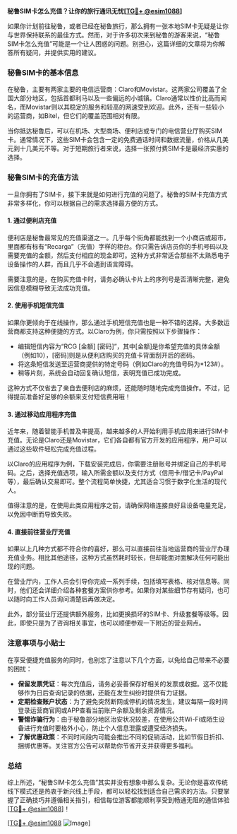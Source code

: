 **秘鲁SIM卡怎么充值？让你的旅行通讯无忧[[TG💪+ @esim1088](https://t.me/s/esim1088)]**

如果你计划前往秘鲁，或者已经在秘鲁旅行，那么拥有一张本地SIM卡无疑是让你与世界保持联系的最佳方式。然而，对于许多初次来到秘鲁的游客来说，“秘鲁SIM卡怎么充值”可能是一个让人困惑的问题。别担心，这篇详细的文章将为你解答所有疑问，并提供实用的建议。

### 秘鲁SIM卡的基本信息

在秘鲁，主要有两家主要的电信运营商：Claro和Movistar。这两家公司覆盖了全国大部分地区，包括首都利马以及一些偏远的小城镇。Claro通常以性价比高而闻名，而Movistar则以其稳定的服务和较高的网速受到欢迎。此外，还有一些较小的运营商，如Bitel，但它们的覆盖范围相对有限。

当你抵达秘鲁后，可以在机场、大型商场、便利店或专门的电信营业厅购买SIM卡。通常情况下，这些SIM卡会包含一定的免费通话时间和数据流量，价格从几美元到十几美元不等。对于短期旅行者来说，选择一张预付费SIM卡是最经济实惠的选择。

### 秘鲁SIM卡的充值方法

一旦你拥有了SIM卡，接下来就是如何进行充值的问题了。秘鲁的SIM卡充值方式非常多样化，你可以根据自己的需求选择最方便的方式。

#### 1. **通过便利店充值**
  
便利店是秘鲁最常见的充值渠道之一。几乎每个街角都能找到一个小商店或超市，里面都有标有“Recarga”（充值）字样的柜台。你只需告诉店员你的手机号码以及需要充值的金额，然后支付相应的现金即可。这种方式非常适合那些不太熟悉电子设备操作的人群，而且几乎不会遇到语言障碍。

需要注意的是，在购买充值卡时，请务必确认卡片上的序列号是否清晰完整，避免因信息模糊导致无法成功充值。

#### 2. **使用手机短信充值**

如果你更倾向于在线操作，那么通过手机短信充值也是一种不错的选择。大多数运营商都支持这种便捷的方式。以Claro为例，你只需按照以下步骤操作：

- 编辑短信内容为“RCG [金额] [密码]”，其中[金额]是你希望充值的具体金额（例如10），[密码]则是从便利店购买的充值卡背面刮开后的密码。
- 将这条短信发送至运营商提供的特定号码（例如Claro的充值号码为*123#）。
- 稍等片刻，系统会自动回复确认短信，表明充值已成功完成。

这种方式不仅省去了亲自去便利店的麻烦，还能随时随地完成充值操作。不过，记得提前准备好足够的余额来支付短信费用哦！

#### 3. **通过移动应用程序充值**

近年来，随着智能手机普及率提高，越来越多的人开始利用手机应用来进行SIM卡充值。无论是Claro还是Movistar，它们各自都有官方开发的应用程序，用户可以通过这些软件轻松完成充值过程。

以Claro的应用程序为例，下载安装完成后，你需要注册账号并绑定自己的手机号码。之后，选择充值选项，输入所需金额以及支付方式（信用卡/借记卡/PayPal等），最后确认交易即可。整个流程简单快捷，尤其适合习惯于数字化生活的现代人。

值得注意的是，在使用此类应用程序之前，请确保网络连接良好且设备电量充足，以免因中断而导致失败。

#### 4. **直接前往营业厅充值**

如果以上几种方式都不符合你的喜好，那么可以直接前往当地运营商的营业厅办理充值业务。相比其他途径，这种方式虽然耗时较长，但却能面对面解决任何可能出现的问题。

在营业厅内，工作人员会引导你完成一系列手续，包括填写表格、核对信息等。同时，他们还会详细介绍各种套餐方案供你参考。如果你对某些细节存有疑问，也可以随时向工作人员询问清楚后再做决定。

此外，部分营业厅还提供额外服务，比如更换损坏的SIM卡、升级套餐等级等。因此，即使只是为了咨询相关事宜，也可以顺便参观一下附近的营业网点。

### 注意事项与小贴士

在享受便捷充值服务的同时，也别忘了注意以下几个方面，以免给自己带来不必要的困扰：

- **保留发票凭证**：每次充值后，请务必妥善保存好相关的发票或收据。这不仅能够作为日后查询记录的依据，还能在发生纠纷时提供有力证据。
- **定期检查账户状态**：为了避免突然断网或停机的情况发生，建议每隔一段时间登录运营商官网或APP查看当前账户余额及剩余资源情况。
- **警惕诈骗行为**：由于秘鲁部分地区治安状况较差，在使用公共Wi-Fi或陌生设备进行充值时要格外小心，防止个人信息泄露或遭受经济损失。
- **了解优惠政策**：不同时间段内可能会推出不同的促销活动，比如节假日折扣、捆绑优惠等。关注官方公告可以帮助你节省开支并获得更多福利。

### 总结

综上所述，“秘鲁SIM卡怎么充值”其实并没有想象中那么复杂。无论你是喜欢传统线下模式还是热衷于新兴线上手段，都可以轻松找到适合自己需求的方法。只要掌握了正确技巧并遵循相关指引，相信每位游客都能顺利享受到畅通无阻的通信体验[[TG💪+ @esim1088](https://t.me/s/esim1088)]！

[[TG💪+ @esim1088](https://t.me/s/esim1088) ![Image](https://i.postimg.cc/4NQfJmqS/Snipaste-2025-05-13-00-14-12.png)]